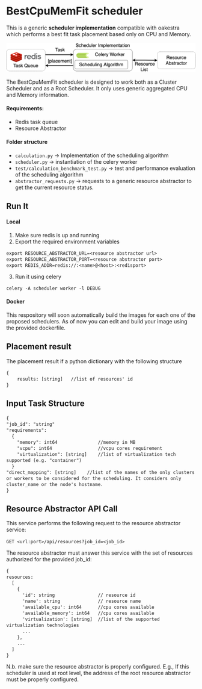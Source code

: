 # BestCpuMemFit scheduler

This is a generic **scheduler implementation** compatible with oakestra which performs a best fit task placement based only on CPU and Memory. 

![scheduler implementation](figures/arch.png)

The BestCpuMemFit scheduler is designed to work both as a Cluster Scheduler and as a Root Scheduler. It only uses generic aggregated CPU and Memory information. 

#### Requirements:

* Redis task queue 
* Resource Abstractor 

#### Folder structure

* `calculation.py` -> Implementation of the scheduling algorithm
* `scheduler.py` -> instantiation of the celery worker 
* `test/calculation_benchmark_test.py` -> test and performance evaluation of the scheduling algorithm
* `abstractor_requests.py` -> requests to a generic resource abstractor to get the current resource status. 

## Run It 

#### Local  

1. Make sure redis is up and running 
2. Export the required environment variables 
```
export RESOURCE_ABSTRACTOR_URL=<resource abstractor url>
export RESOURCE_ABSTRACTOR_PORT=<resource abstractor port>
export REDIS_ADDR=redis://:<name>@<host>:<redisport>
```
3. Run it using celery
```
celery -A scheduler worker -l DEBUG
```

#### Docker 

This respository will soon automatically build the images for each one of the proposed schedulers. 
As of now you can edit and build your image using the provided dockerfile.

## Placement result

The placement result if a python dictionary with the following structure
```
{
    results: [string]   //list of resources' id
}
```

## Input Task Structure

```
{
"job_id": "string"
"requirements":
  {
    "memory": int64               //memory in MB 
    "vcpu": int64                 //vcpu cores requirement 
    "virtualization": [string]    //list of virtualization tech supported (e.g. "container")
  }
"direct_mapping": [string]    //list of the names of the only clusters or workers to be considered for the scheduling. It considers only cluster_name or the node's hostname.         
}
```

## Resource Abstractor API Call

This service performs the following request to the resource abstractor service:

`GET <url:port>/api/resources?job_id=<job_id>`

The resource abstractor must answer this service with the set of resources authorized for the provided job_id:

```
{
resources:
  [
    {
      'id': string                // resource id
      'name': string              // resource name
      'available_cpu': int64      //cpu cores available
      'available_memory': int64   //cpu cores available
      'virtualization': [string]  //list of the supported virtualization technologies
      ...
    },
    ...
  ]
}
```

N.b. make sure the resource abstractor is properly configured. E.g., If this scheduler is used at root level, the address of the root resource abstractor must be properly configured.